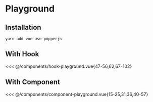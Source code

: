 <script setup>
import ComponentPlayground from './components/component-playground.vue'
import HookPlayground from './components/hook-playground.vue'
</script>

# Playground

## Installation

```shell
yarn add vue-use-popperjs
```

## With Hook

<HookPlayground/>

<<< @/components/hook-playground.vue{47-56,62,67-102}

## With Component

<ComponentPlayground/>

<<< @/components/component-playground.vue{15-25,31,36,40-57}
